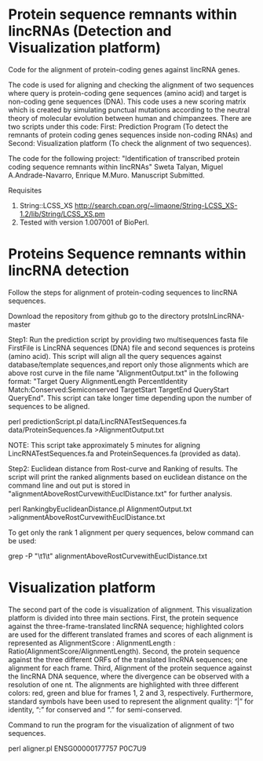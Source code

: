 # Protein sequence remnants within lincRNAs (Detection and Visualization platform)

Code for the alignment of protein-coding genes against lincRNA genes.

The code is used for aligning and checking the alignment of two sequences where query is protein-coding gene sequences (amino acid) and target is non-coding gene sequences (DNA). This code uses a new scoring matrix which is created by simulating punctual mutations according to the neutral theory of molecular evolution between human and chimpanzees. There are two scripts under this code: First: Prediction Program (To detect the remnants of protein coding genes sequences inside non-coding RNAs) and Second: Visualization platform (To check the alignment of two sequences).


The code for the following project:
"Identification of transcribed protein coding sequence remnants within lincRNAs"
Sweta Talyan, Miguel A.Andrade-Navarro, Enrique M.Muro. Manuscript Submitted.


 Requisites
1.  String::LCSS_XS
http://search.cpan.org/~limaone/String-LCSS_XS-1.2/lib/String/LCSS_XS.pm
2. Tested with version 1.007001 of BioPerl.


# Proteins Sequence remnants within lincRNA detection

Follow the steps for alignment of protein-coding sequences to lincRNA sequences.

Download the repository from github
go to the directory protsInLincRNA-master 

Step1: Run the prediction script by providing two multisequences fasta file FirstFile is LincRNA sequences (DNA) file and second sequences is proteins (amino acid). This script will align all the query sequences against database/template sequences,and report only those alignments which are above rost curve in the file name "AlignmentOutput.txt" in the following format: "Target	Query	AlignmentLength	PercentIdentity	Match:Conserved:Semiconserved	TargetStart	TargetEnd	QueryStart	QueryEnd". This script can take longer time depending upon the number of sequences to be aligned.

perl predictionScript.pl data/LincRNATestSequences.fa data/ProteinSequences.fa >AlignmentOutput.txt

NOTE: This script take approximately 5 minutes for aligning LincRNATestSequences.fa and ProteinSequences.fa (provided as data).

Step2: Euclidean distance from Rost-curve and Ranking of results. The script will print the ranked alignments based on euclidean distance on the command line and out put is stored in "alignmentAboveRostCurvewithEuclDistance.txt" for further analysis.

perl RankingbyEuclideanDistance.pl AlignmentOutput.txt >alignmentAboveRostCurvewithEuclDistance.txt

To get only the rank 1 alignment per query sequences, below command can be used:

grep -P "\t1\t" alignmentAboveRostCurvewithEuclDistance.txt


# Visualization platform

The second part of the code is visualization of alignment. This visualization platform is divided into three main sections. First, the protein sequence against the three-frame-translated lincRNA sequence; highlighted colors are used for the different translated frames and scores of each alignment is represented as AlignmentScore : AlignmentLength : Ratio(AlignmentScore/AlignmentLength). Second, the protein sequence against the three different ORFs of the translated lincRNA sequences; one alignment for each frame. Third, Alignment of the protein sequence against the lincRNA DNA sequence, where the divergence can be observed with a resolution of one nt.
The alignments are highlighted with three different colors: red, green and blue for frames 1, 2 and 3, respectively. Furthermore, standard symbols have been used to represent the alignment quality: “|” for identity, “:” for conserved  and “.” for semi-conserved. 

Command to run the program for the visualization of alignment of two sequences.

perl aligner.pl ENSG00000177757 P0C7U9

